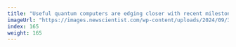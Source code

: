 ```yaml
---
title: "Useful quantum computers are edging closer with recent milestones"
imageUrl: "https://images.newscientist.com/wp-content/uploads/2024/09/30160109/SEI_223436258.jpg?width=788"
index: 165
weight: 165
---
```

